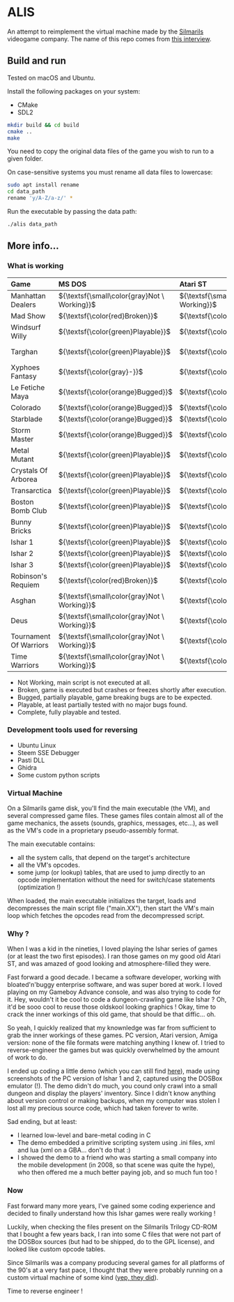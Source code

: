 # ALIS

An attempt to reimplement the virtual machine made by the [Silmarils](https://en.wikipedia.org/wiki/Silmarils_(company)) videogame company. The name of this repo comes from [this interview](https://www.atarilegend.com/interviews/26).

## Build and run

Tested on macOS and Ubuntu.

Install the following packages on your system:

- CMake
- SDL2

```bash
mkdir build && cd build
cmake ..
make
```

You need to copy the original data files of the game you wish to run to a given folder.

On case-sensitive systems you must rename all data files to lowercase:

```bash
sudo apt install rename
cd data_path
rename 'y/A-Z/a-z/' *
```

Run the executable by passing the data path:

```bash
./alis data_path
```

## More info...

### What is working

| Game                   | MS DOS                                       | Atari ST                                     | Atari Falcon                                 | Amiga                                        | Amiga AGA                                    | Macintosh                                    | 3DO                                          | Amstrad CPC                                  |
| :---                   | :---                                         | :---                                         | :---                                         | :---                                         | :---                                         | :---                                         | :---                                         | :---                                         |
| Manhattan Dealers      | ${\textsf{\small\color{gray}Not \ Working}}$ | ${\textsf{\small\color{gray}Not \ Working}}$ | ${\textsf{\color{gray}-}}$                   | ${\textsf{\small\color{gray}Not \ Working}}$ | ${\textsf{\color{gray}-}}$                   | ${\textsf{\color{gray}-}}$                   | ${\textsf{\color{gray}-}}$                   | ${\textsf{\color{gray}-}}$                   |
| Mad Show               | ${\textsf{\color{red}Broken}}$               | ${\textsf{\color{green}Playable}}$           | ${\textsf{\color{gray}-}}$                   | ${\textsf{\color{green}Playable}}$           | ${\textsf{\color{gray}-}}$                   | ${\textsf{\color{gray}-}}$                   | ${\textsf{\color{gray}-}}$                   | ${\textsf{\color{gray}-}}$                   |
| Windsurf Willy         | ${\textsf{\color{green}Playable}}$           | ${\textsf{\color{green}Playable}}$           | ${\textsf{\color{gray}-}}$                   | ${\textsf{\color{green}Playable}}$           | ${\textsf{\color{gray}-}}$                   | ${\textsf{\color{gray}-}}$                   | ${\textsf{\color{gray}-}}$                   | ${\textsf{\small\color{gray}Not \ Working}}$ |
| Targhan                | ${\textsf{\color{green}Playable}}$           | ${\textsf{\color{green}Playable}}$           | ${\textsf{\color{gray}-}}$                   | ${\textsf{\color{green}Playable}}$           | ${\textsf{\color{gray}-}}$                   | ${\textsf{\color{green}Playable}}$           | ${\textsf{\color{gray}-}}$                   | ${\textsf{\small\color{gray}Not \ Working}}$ |
| Xyphoes Fantasy        | ${\textsf{\color{gray}-}}$                   | ${\textsf{\color{gray}-}}$                   | ${\textsf{\color{gray}-}}$                   | ${\textsf{\color{gray}-}}$                   | ${\textsf{\color{gray}-}}$                   | ${\textsf{\color{gray}-}}$                   | ${\textsf{\color{gray}-}}$                   | ${\textsf{\small\color{gray}Not \ Working}}$ |
| Le Fetiche Maya        | ${\textsf{\color{orange}Bugged}}$            | ${\textsf{\color{green}Playable}}$           | ${\textsf{\color{gray}-}}$                   | ${\textsf{\color{green}Playable}}$           | ${\textsf{\color{gray}-}}$                   | ${\textsf{\color{gray}-}}$                   | ${\textsf{\color{gray}-}}$                   | ${\textsf{\color{gray}-}}$                   |
| Colorado               | ${\textsf{\color{orange}Bugged}}$            | ${\textsf{\color{green}Playable}}$           | ${\textsf{\color{gray}-}}$                   | ${\textsf{\color{green}Playable}}$           | ${\textsf{\color{gray}-}}$                   | ${\textsf{\color{gray}-}}$                   | ${\textsf{\color{gray}-}}$                   | ${\textsf{\color{gray}-}}$                   |
| Starblade              | ${\textsf{\color{orange}Bugged}}$            | ${\textsf{\color{green}Playable}}$           | ${\textsf{\color{gray}-}}$                   | ${\textsf{\color{green}Playable}}$           | ${\textsf{\color{gray}-}}$                   | ${\textsf{\color{gray}-}}$                   | ${\textsf{\color{gray}-}}$                   | ${\textsf{\color{gray}-}}$                   |
| Storm Master           | ${\textsf{\color{orange}Bugged}}$            | ${\textsf{\color{green}Playable}}$           | ${\textsf{\color{gray}-}}$                   | ${\textsf{\color{green}Playable}}$           | ${\textsf{\color{gray}-}}$                   | ${\textsf{\color{gray}-}}$                   | ${\textsf{\color{gray}-}}$                   | ${\textsf{\color{gray}-}}$                   |
| Metal Mutant           | ${\textsf{\color{green}Playable}}$           | ${\textsf{\color{green}Playable}}$           | ${\textsf{\color{gray}-}}$                   | ${\textsf{\color{green}Playable}}$           | ${\textsf{\color{gray}-}}$                   | ${\textsf{\color{gray}-}}$                   | ${\textsf{\color{gray}-}}$                   | ${\textsf{\color{gray}-}}$                   |
| Crystals Of Arborea    | ${\textsf{\color{green}Playable}}$           | ${\textsf{\color{green}Playable}}$           | ${\textsf{\color{gray}-}}$                   | ${\textsf{\color{green}Playable}}$           | ${\textsf{\color{gray}-}}$                   | ${\textsf{\color{gray}-}}$                   | ${\textsf{\color{gray}-}}$                   | ${\textsf{\color{gray}-}}$                   |
| Transarctica           | ${\textsf{\color{green}Playable}}$           | ${\textsf{\color{green}Playable}}$           | ${\textsf{\color{green}Playable}}$           | ${\textsf{\color{green}Playable}}$           | ${\textsf{\color{green}Playable}}$           | ${\textsf{\color{green}Playable}}$           | ${\textsf{\color{gray}-}}$                   | ${\textsf{\color{gray}-}}$                   |
| Boston Bomb Club       | ${\textsf{\color{green}Playable}}$           | ${\textsf{\color{green}Playable}}$           | ${\textsf{\color{gray}-}}$                   | ${\textsf{\color{green}Playable}}$           | ${\textsf{\color{gray}-}}$                   | ${\textsf{\color{gray}-}}$                   | ${\textsf{\color{gray}-}}$                   | ${\textsf{\color{gray}-}}$                   |
| Bunny Bricks           | ${\textsf{\color{green}Playable}}$           | ${\textsf{\color{green}Playable}}$           | ${\textsf{\color{gray}-}}$                   | ${\textsf{\color{green}Playable}}$           | ${\textsf{\color{gray}-}}$                   | ${\textsf{\color{gray}-}}$                   | ${\textsf{\color{gray}-}}$                   | ${\textsf{\color{gray}-}}$                   |
| Ishar 1                | ${\textsf{\color{green}Playable}}$           | ${\textsf{\color{green}Playable}}$           | ${\textsf{\color{green}Playable}}$           | ${\textsf{\color{green}Playable}}$           | ${\textsf{\color{green}Playable}}$           | ${\textsf{\color{green}Playable}}$           | ${\textsf{\color{gray}-}}$                   | ${\textsf{\color{gray}-}}$                   |
| Ishar 2                | ${\textsf{\color{green}Playable}}$           | ${\textsf{\color{green}Playable}}$           | ${\textsf{\color{green}Playable}}$           | ${\textsf{\color{green}Playable}}$           | ${\textsf{\color{green}Playable}}$           | ${\textsf{\color{green}Playable}}$           | ${\textsf{\color{gray}-}}$                   | ${\textsf{\color{gray}-}}$                   |
| Ishar 3                | ${\textsf{\color{green}Playable}}$           | ${\textsf{\color{green}Playable}}$           | ${\textsf{\color{green}Playable}}$           | ${\textsf{\color{green}Playable}}$           | ${\textsf{\color{green}Playable}}$           | ${\textsf{\color{green}Playable}}$           | ${\textsf{\color{gray}-}}$                   | ${\textsf{\color{gray}-}}$                   |
| Robinson's Requiem     | ${\textsf{\color{red}Broken}}$               | ${\textsf{\color{red}Broken}}$               | ${\textsf{\color{red}Broken}}$               | ${\textsf{\color{red}Broken}}$               | ${\textsf{\color{red}Broken}}$               | ${\textsf{\color{red}Broken}}$               | ${\textsf{\small\color{gray}Not \ Working}}$ | ${\textsf{\color{gray}-}}$                   |
| Asghan                 | ${\textsf{\small\color{gray}Not \ Working}}$ | ${\textsf{\color{gray}-}}$                   | ${\textsf{\color{gray}-}}$                   | ${\textsf{\color{gray}-}}$                   | ${\textsf{\color{gray}-}}$                   | ${\textsf{\color{gray}-}}$                   | ${\textsf{\color{gray}-}}$                   | ${\textsf{\color{gray}-}}$                   |
| Deus                   | ${\textsf{\small\color{gray}Not \ Working}}$ | ${\textsf{\color{gray}-}}$                   | ${\textsf{\color{gray}-}}$                   | ${\textsf{\color{gray}-}}$                   | ${\textsf{\color{gray}-}}$                   | ${\textsf{\color{gray}-}}$                   | ${\textsf{\color{gray}-}}$                   | ${\textsf{\color{gray}-}}$                   |
| Tournament Of Warriors | ${\textsf{\small\color{gray}Not \ Working}}$ | ${\textsf{\color{gray}-}}$                   | ${\textsf{\color{gray}-}}$                   | ${\textsf{\color{gray}-}}$                   | ${\textsf{\color{gray}-}}$                   | ${\textsf{\color{gray}-}}$                   | ${\textsf{\color{gray}-}}$                   | ${\textsf{\color{gray}-}}$                   |
| Time Warriors          | ${\textsf{\small\color{gray}Not \ Working}}$ | ${\textsf{\color{gray}-}}$                   | ${\textsf{\color{gray}-}}$                   | ${\textsf{\color{gray}-}}$                   | ${\textsf{\color{gray}-}}$                   | ${\textsf{\color{gray}-}}$                   | ${\textsf{\color{gray}-}}$                   | ${\textsf{\color{gray}-}}$                   |

- Not Working, main script is not executed at all.               
- Broken, game is executed but crashes or freezes shortly after execution.               
- Bugged, partially playable, game breaking bugs are to be expected.
- Playable, at least partially tested with no major bugs found.
- Complete, fully playable and tested.

### Development tools used for reversing

- Ubuntu Linux
- Steem SSE Debugger
- Pasti DLL
- Ghidra
- Some custom python scripts

### Virtual Machine

On a Silmarils game disk, you'll find the main executable (the VM), and several compressed game files. These games files contain almost all of the game mechanics, the assets (sounds, graphics, messages, etc...), as well as the VM's code in a proprietary pseudo-assembly format.

The main executable contains:
- all the system calls, that depend on the target's architecture
- all the VM's opcodes. 
- some jump (or lookup) tables, that are used to jump directly to an opcode implementation without the need for switch/case statements (optimization !)

When loaded, the main executable initializes the target, loads and decompresses the main script file ("main.XX"), then start the VM's main loop which fetches the opcodes read from the decompressed script.

### Why ?

When I was a kid in the nineties, I loved playing the Ishar series of games (or at least the two first episodes). I ran those games on my good old Atari ST, and was amazed of good looking and atmosphere-filled they were.

Fast forward a good decade. I became a software developer, working with bloated'n'buggy enterprise software, and was super bored at work.
I loved playing on my Gameboy Advance console, and was also trying to code for it.
Hey, wouldn't it be cool to code a dungeon-crawling game like Ishar ? Oh, it'd be sooo cool to reuse those oldskool looking graphics !
Okay, time to crack the inner workings of this old game, that should be that diffic... oh.

So yeah, I quickly realized that my knownledge was far from sufficient to grab the inner workings of these games.
PC version, Atari version, Amiga version: none of the file formats were matching anything I knew of.
I tried to reverse-engineer the games but was quickly overwhelmed by the amount of work to do.

I ended up coding a little demo (which you can still find [here](https://pdroms.de/files/nintendo-gameboyadvance-gba/ishar-advance-v0-0-alpha)), made using screenshots of the PC version of Ishar 1 and 2, captured using the DOSBox emulator (!).
The demo didn't do much, you cound only crawl into a small dungeon and display the players' inventory.
Since I didn't know anything about version control or making backups, when my computer was stolen I lost all my precious source code, which had taken forever to write.

Sad ending, but at least:
- I learned low-level and bare-metal coding in C
- The demo embedded a primitive scripting system using .ini files, xml and lua (xml on a GBA... don't do that :)
- I showed the demo to a friend who was starting a small company into the mobile development (in 2008, so that scene was quite the hype), who then offered me a much better paying job, and so much fun too !

### Now

Fast forward many more years, I've gained some coding experience and decided to finally understand how this Ishar games were really working !

Luckily, when checking the files present on the Silmarils Trilogy CD-ROM that I bought a few years back, I ran into some C files that were not part of the DOSBox sources (but had to be shipped, do to the GPL license), and looked like custom opcode tables.

Since Silmarils was a company producing several games for all platforms of the 90's at a very fast pace, I thought that they were probably running on a custom virtual machine of some kind ([yep, they did](https://www.youtube.com/watch?v=TKAg3JMLXzM)).

Time to reverse engineer !

